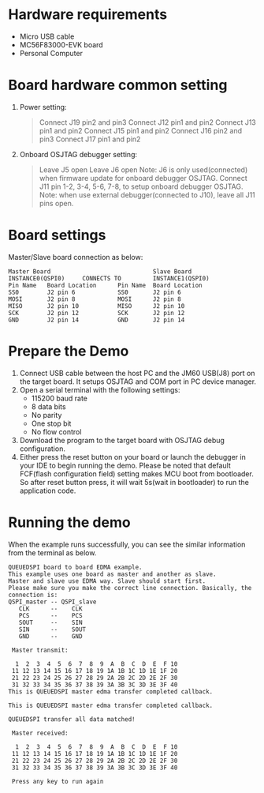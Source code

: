 Hardware requirements
=====================
- Micro USB cable
- MC56F83000-EVK board
- Personal Computer

Board hardware common setting
=============================
1. Power setting:
   > Connect J19 pin2 and pin3
   > Connect J12 pin1 and pin2
   > Connect J13 pin1 and pin2
   > Connect J15 pin1 and pin2
   > Connect J16 pin2 and pin3
   > Connect J17 pin1 and pin2
2. Onboard OSJTAG debugger setting:
   > Leave J5 open
   > Leave J6 open
     Note: J6 is only used(connected) when firmware update for onboard debugger OSJTAG.
   > Connect J11 pin 1-2, 3-4, 5-6, 7-8, to setup onboard debugger OSJTAG.
     Note: when use external debugger(connected to J10), leave all J11 pins open.

Board settings
==============
  Master/Slave board connection as below:
  ~~~~~~~~~~~~~~~~~~~~~~~~~~~~~~~~~~~~~~~~~~~~~~~~~~~~~~
  Master Board                             Slave Board
  INSTANCE0(QSPI0)     CONNECTS TO         INSTANCE1(QSPI0)
  Pin Name   Board Location      Pin Name  Board Location
  SS0        J2 pin 6            SS0       J2 pin 6
  MOSI       J2 pin 8            MOSI      J2 pin 8
  MISO       J2 pin 10           MISO      J2 pin 10
  SCK        J2 pin 12           SCK       J2 pin 12
  GND        J2 pin 14           GND       J2 pin 14
  ~~~~~~~~~~~~~~~~~~~~~~~~~~~~~~~~~~~~~~~~~~~~~~~~~~~~~~

Prepare the Demo
================
1.  Connect USB cable between the host PC and the JM60 USB(J8) port on the target board. It setups OSJTAG and COM port in PC device manager.
2.  Open a serial terminal with the following settings:
    - 115200 baud rate
    - 8 data bits
    - No parity
    - One stop bit
    - No flow control
3.  Download the program to the target board with OSJTAG debug configuration.
4.  Either press the reset button on your board or launch the debugger in your IDE to begin running the demo. 
    Please be noted that default FCF(flash configuration field) setting makes MCU boot from bootloader. So after reset button press,
    it will wait 5s(wait in bootloader) to run the application code.

Running the demo
================

When the example runs successfully, you can see the similar information from the terminal as below.

~~~~~~~~~~~~~~~~~~~~~~~~~~~~~~~~~~~~~~~~~~~~~~~~~~~~~~~~~~~~~~~~~~~~~~~~~~~~~~~~~~~~
QUEUEDSPI board to board EDMA example.
This example uses one board as master and another as slave.
Master and slave use EDMA way. Slave should start first. 
Please make sure you make the correct line connection. Basically, the connection is: 
QSPI_master -- QSPI_slave   
   CLK      --    CLK  
   PCS      --    PCS 
   SOUT     --    SIN  
   SIN      --    SOUT 
   GND      --    GND 

 Master transmit:

  1  2  3  4  5  6  7  8  9  A  B  C  D  E  F 10
 11 12 13 14 15 16 17 18 19 1A 1B 1C 1D 1E 1F 20
 21 22 23 24 25 26 27 28 29 2A 2B 2C 2D 2E 2F 30
 31 32 33 34 35 36 37 38 39 3A 3B 3C 3D 3E 3F 40
This is QUEUEDSPI master edma transfer completed callback. 

This is QUEUEDSPI master edma transfer completed callback. 

QUEUEDSPI transfer all data matched! 

 Master received:

  1  2  3  4  5  6  7  8  9  A  B  C  D  E  F 10
 11 12 13 14 15 16 17 18 19 1A 1B 1C 1D 1E 1F 20
 21 22 23 24 25 26 27 28 29 2A 2B 2C 2D 2E 2F 30
 31 32 33 34 35 36 37 38 39 3A 3B 3C 3D 3E 3F 40

 Press any key to run again
~~~~~~~~~~~~~~~~~~~~~~~~~~~~~~~~~~~~~~~~~~~~~~~~~~~~~~~~~~~~~~~~~~~~~~~~~~~~~~~~~~~~~

